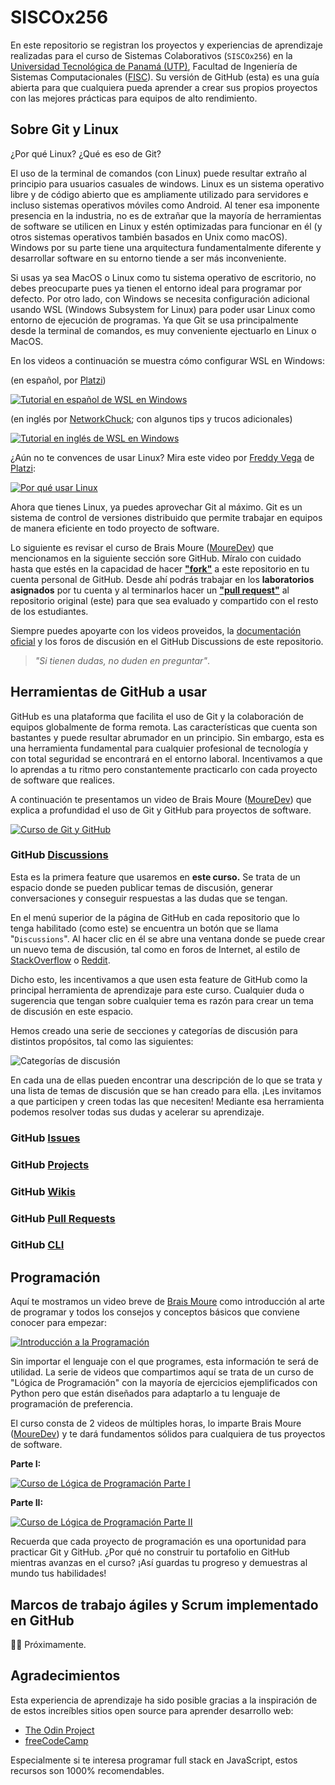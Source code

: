 # SISCOx256

En este repositorio se registran los proyectos y experiencias de aprendizaje realizadas para el curso de Sistemas Colaborativos (`SISCOx256`) en la [Universidad Tecnológica de Panamá (UTP)](https://utp.ac.pa), Facultad de Ingeniería de Sistemas Computacionales ([FISC](https://fisc.utp.ac.pa)). Su versión de GitHub (esta) es una guía abierta para que cualquiera pueda aprender a crear sus propios proyectos con las mejores prácticas para equipos de alto rendimiento.

## Sobre Git y Linux

¿Por qué Linux? ¿Qué es eso de Git?

El uso de la terminal de comandos (con Linux) puede resultar extraño al principio para usuarios casuales de windows. Linux es un sistema operativo libre y de código abierto que es ampliamente utilizado para servidores e incluso sistemas operativos móviles como Android. Al tener esa imponente presencia en la industria, no es de extrañar que la mayoría de herramientas de software se utilicen en Linux y estén optimizadas para funcionar en él (y otros sistemas operativos también basados en Unix como macOS). Windows por su parte tiene una arquitectura fundamentalmente diferente y desarrollar software en su entorno tiende a ser más inconveniente.

Si usas ya sea MacOS o Linux como tu sistema operativo de escritorio, no debes preocuparte pues ya tienen el entorno ideal para programar por defecto. Por otro lado, con Windows se necesita configuración adicional usando WSL (Windows Subsystem for Linux) para poder usar Linux como entorno de ejecución de programas. Ya que Git se usa principalmente desde la terminal de comandos, es muy conveniente ejectuarlo en Linux o MacOS.

En los videos a continuación se muestra cómo configurar WSL en Windows:

(en español, por [Platzi](https://platzi.com))

[![Tutorial en español de WSL en Windows](https://img.youtube.com/vi/Qy44XLpiChc/0.jpg)](https://www.youtube.com/watch?v=Qy44XLpiChc)

(en inglés por [NetworkChuck](https://networkchuck.com); con algunos tips y trucos adicionales)

[![Tutorial en inglés de WSL en Windows](https://img.youtube.com/vi/vxTW22y8zV8/0.jpg)](https://www.youtube.com/watch?v=vxTW22y8zV8)

¿Aún no te convences de usar Linux? Mira este video por [Freddy Vega](https://freddyvega.com) de [Platzi](https://platzi.com):

[![Por qué usar Linux](https://img.youtube.com/vi/rieFzuJfRN0/0.jpg)](https://www.youtube.com/watch?v=rieFzuJfRN0)

Ahora que tienes Linux, ya puedes aprovechar Git al máximo. Git es un sistema de control de versiones distribuido que permite trabajar en equipos de manera eficiente en todo proyecto de software.

Lo siguiente es revisar el curso de Brais Moure ([MoureDev](https://mouredev.com)) que mencionamos en la siguiente sección sore GitHub. Míralo con cuidado hasta que estés en la capacidad de hacer [**"fork"**](https://docs.github.com/en/pull-requests/collaborating-with-pull-requests/working-with-forks/fork-a-repo) a este repositorio en tu cuenta personal de GitHub. Desde ahí podrás trabajar en los **laboratorios asignados** por tu cuenta y al terminarlos hacer un [**"pull request"**](https://docs.github.com/en/pull-requests) al repositorio original (este) para que sea evaluado y compartido con el resto de los estudiantes.

Siempre puedes apoyarte con los videos proveidos, la [documentación oficial](https://docs.github.com/en) y los foros de discusión en el GitHub Discussions de este repositorio.

> _"Si tienen dudas, no duden en preguntar"_.

## Herramientas de GitHub a usar

GitHub es una plataforma que facilita el uso de Git y la colaboración de equipos globalmente de forma remota. Las características que cuenta son bastantes y puede resultar abrumador en un principio. Sin embargo, esta es una herramienta fundamental para cualquier profesional de tecnología y con total seguridad se encontrará en el entorno laboral. Incentivamos a que lo aprendas a tu ritmo pero constantemente practicarlo con cada proyecto de software que realices.

A continuación te presentamos un video de Brais Moure ([MoureDev](https://mouredev.com)) que explica a profundidad el uso de Git y GitHub para proyectos de software.

[![Curso de Git y GitHub](https://img.youtube.com/vi/3GymExBkKjE/0.jpg)](https://www.youtube.com/watch?v=3GymExBkKjE)

### GitHub [Discussions](https://docs.github.com/en/discussions)

Esta es la primera feature que usaremos en **este curso.** Se trata de un espacio donde se pueden publicar temas de discusión, generar conversaciones y conseguir respuestas a las dudas que se tengan.

En el menú superior de la página de GitHub en cada repositorio que lo tenga habilitado (como este) se encuentra un botón que se llama "`Discussions`". Al hacer clic en él se abre una ventana donde se puede crear un nuevo tema de discusión, tal como en foros de Internet, al estilo de [StackOverflow](https://stackoverflow.com) o [Reddit](https://reddit.com).

Dicho esto, les incentivamos a que usen esta feature de GitHub como la principal herramienta de aprendizaje para este curso. Cualquier duda o sugerencia que tengan sobre cualquier tema es razón para crear un tema de discusión en este espacio.

Hemos creado una serie de secciones y categorías de discusión para distintos propósitos, tal como las siguientes:

![Categorías de discusión](https://github.com/user-attachments/assets/2d26b7d2-35a1-4213-aad3-3ead3ad22606)

En cada una de ellas pueden encontrar una descripción de lo que se trata y una lista de temas de discusión que se han creado para ella. ¡Les invitamos a que participen y creen todas las que necesiten! Mediante esa herramienta podemos resolver todas sus dudas y acelerar su aprendizaje.

### GitHub [Issues](https://docs.github.com/en/issues)

### GitHub [Projects](https://docs.github.com/en/issues/planning-and-tracking-with-projects)

### GitHub [Wikis](https://docs.github.com/en/communities/documenting-your-project-with-wikis)

### GitHub [Pull Requests](https://docs.github.com/en/pull-requests)

### GitHub [CLI](https://docs.github.com/en/github-cli)

## Programación

Aquí te mostramos un video breve de [Brais Moure](https://mouredev.com) como introducción al arte de programar y todos los consejos y conceptos básicos que conviene conocer para empezar:

[![Introducción a la  Programación](https://img.youtube.com/vi/mIVbUb7shE8/0.jpg)](https://www.youtube.com/watch?v=mIVbUb7shE8)

Sin importar el lenguaje con el que programes, esta información te será de utilidad. La serie de videos que compartimos aquí se trata de un curso de "Lógica de Programación" con la mayoría de ejercicios ejemplificados con Python pero que están diseñados para adaptarlo a tu lenguaje de programación de preferencia.

El curso consta de 2 videos de múltiples horas, lo imparte Brais Moure ([MoureDev](https://mouredev.com)) y te dará fundamentos sólidos para cualquiera de tus proyectos de software.

**Parte I:**

[![Curso de Lógica de Programación Parte I](https://img.youtube.com/vi/TdITcVD64zI/0.jpg)](httpshttps://www.youtube.com/watch?v=TdITcVD64zI)

**Parte II:**

[![Curso de Lógica de Programación Parte II](https://img.youtube.com/vi/b-kk1WQo-YA/0.jpg)](https://www.youtube.com/watch?v=b-kk1WQo-YA)

Recuerda que cada proyecto de programación es una oportunidad para practicar Git y GitHub. ¿Por qué no construir tu portafolio en GitHub mientras avanzas en el curso? ¡Así guardas tu progreso y demuestras al mundo tus habilidades!

## Marcos de trabajo ágiles y Scrum implementado en GitHub

🚧🚧 Próximamente.

## Agradecimientos

Esta experiencia de aprendizaje ha sido posible gracias a la inspiración de de estos increíbles sitios open source para aprender desarrollo web:

- [The Odin Project](https://www.theodinproject.com/)
- [freeCodeCamp](https://www.freecodecamp.org/)

Especialmente si te interesa programar full stack en JavaScript, estos recursos son 1000% recomendables.
